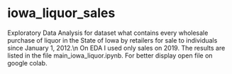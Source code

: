 # iowa_liquor_sales
 Exploratory Data Analysis for dataset what contains every wholesale purchase of liquor in the State of Iowa by retailers for sale to individuals since January 1, 2012.\n
 On EDA I used only sales on 2019.
 The results are listed in the file main_iowa_liquor.ipynb.
 For better display open file on google colab.
